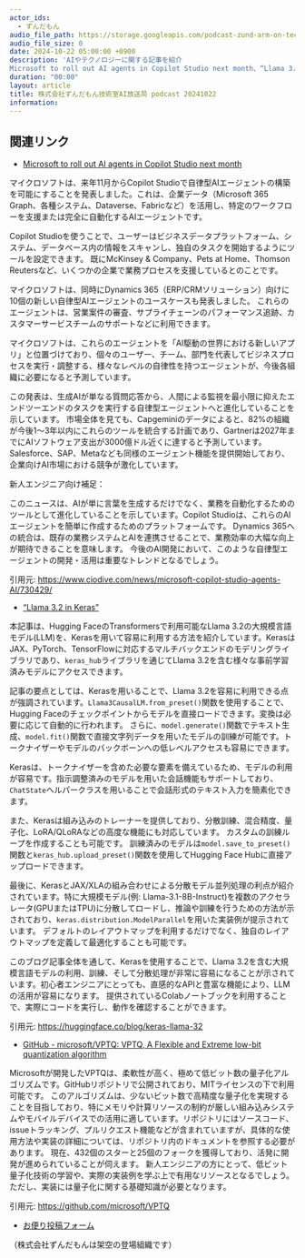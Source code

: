 ```yaml
---
actor_ids:
  - ずんだもん
audio_file_path: https://storage.googleapis.com/podcast-zund-arm-on-tech/audio/株式会社ずんだもん技術室AI放送局_podcast_20241022.mp3
audio_file_size: 0
date: 2024-10-22 05:00:00 +0900
description: 'AIやテクノロジーに関する記事を紹介  
Microsoft to roll out AI agents in Copilot Studio next month、“Llama 3.2 in Keras”、GitHub - microsoft/VPTQ: VPTQ, A Flexible and Extreme low-bit quantization algorithm'
duration: "00:00"
layout: article
title: 株式会社ずんだもん技術室AI放送局 podcast 20241022
information: 
---
```


## 関連リンク


- [Microsoft to roll out AI agents in Copilot Studio next month](https://www.ciodive.com/news/microsoft-copilot-studio-agents-AI/730429/)  



マイクロソフトは、来年11月からCopilot Studioで自律型AIエージェントの構築を可能にすることを発表しました。これは、企業データ（Microsoft 365 Graph、各種システム、Dataverse、Fabricなど）を活用し、特定のワークフローを支援または完全に自動化するAIエージェントです。

Copilot Studioを使うことで、ユーザーはビジネスデータプラットフォーム、システム、データベース内の情報をスキャンし、独自のタスクを開始するようにツールを設定できます。  既にMcKinsey & Company、Pets at Home、Thomson Reutersなど、いくつかの企業で業務プロセスを支援しているとのことです。

マイクロソフトは、同時にDynamics 365（ERP/CRMソリューション）向けに10個の新しい自律型AIエージェントのユースケースも発表しました。 これらのエージェントは、営業案件の審査、サプライチェーンのパフォーマンス追跡、カスタマーサービスチームのサポートなどに利用できます。

マイクロソフトは、これらのエージェントを「AI駆動の世界における新しいアプリ」と位置づけており、個々のユーザー、チーム、部門を代表してビジネスプロセスを実行・調整する、様々なレベルの自律性を持つエージェントが、今後各組織に必要になると予測しています。

この発表は、生成AIが単なる質問応答から、人間による監視を最小限に抑えたエンドツーエンドのタスクを実行する自律型エージェントへと進化していることを示しています。  市場全体を見ても、Capgeminiのデータによると、82%の組織が今後1～3年以内にこれらのツールを統合する計画であり、Gartnerは2027年までにAIソフトウェア支出が3000億ドル近くに達すると予測しています。  Salesforce、SAP、Metaなども同様のエージェント機能を提供開始しており、企業向けAI市場における競争が激化しています。


新人エンジニア向け補足：

このニュースは、AIが単に言葉を生成するだけでなく、業務を自動化するためのツールとして進化していることを示しています。Copilot Studioは、これらのAIエージェントを簡単に作成するためのプラットフォームです。  Dynamics 365への統合は、既存の業務システムとAIを連携させることで、業務効率の大幅な向上が期待できることを意味します。  今後のAI開発において、このような自律型エージェントの開発・活用は重要なトレンドとなるでしょう。


引用元: https://www.ciodive.com/news/microsoft-copilot-studio-agents-AI/730429/


- [“Llama 3.2 in Keras”](https://huggingface.co/blog/keras-llama-32)  



本記事は、Hugging FaceのTransformersで利用可能なLlama 3.2の大規模言語モデル(LLM)を、Kerasを用いて容易に利用する方法を紹介しています。KerasはJAX、PyTorch、TensorFlowに対応するマルチバックエンドのモデリングライブラリであり、`keras_hub`ライブラリを通じてLlama 3.2を含む様々な事前学習済みモデルにアクセスできます。

記事の要点としては、Kerasを用いることで、Llama 3.2を容易に利用できる点が強調されています。`Llama3CausalLM.from_preset()`関数を使用することで、Hugging Faceのチェックポイントからモデルを直接ロードできます。変換は必要に応じて自動的に行われます。  さらに、`model.generate()`関数でテキスト生成、`model.fit()`関数で直接文字列データを用いたモデルの訓練が可能です。トークナイザーやモデルのバックボーンへの低レベルアクセスも容易にできます。

Kerasは、トークナイザーを含めた必要な要素を備えているため、モデルの利用が容易です。指示調整済みのモデルを用いた会話機能もサポートしており、`ChatState`ヘルパークラスを用いることで会話形式のテキスト入力を簡素化できます。

また、Kerasは組み込みのトレーナーを提供しており、分散訓練、混合精度、量子化、LoRA/QLoRAなどの高度な機能にも対応しています。  カスタムの訓練ループを作成することも可能です。  訓練済みのモデルは`model.save_to_preset()`関数と`keras_hub.upload_preset()`関数を使用してHugging Face Hubに直接アップロードできます。

最後に、KerasとJAX/XLAの組み合わせによる分散モデル並列処理の利点が紹介されています。特に大規模モデル(例: Llama-3.1-8B-Instruct)を複数のアクセラレータ(GPUまたはTPU)に分散してロードし、推論や訓練を行うための方法が示されており、`keras.distribution.ModelParallel`を用いた実装例が提示されています。  デフォルトのレイアウトマップを利用するだけでなく、独自のレイアウトマップを定義して最適化することも可能です。


このブログ記事全体を通して、Kerasを使用することで、Llama 3.2を含む大規模言語モデルの利用、訓練、そして分散処理が非常に容易になることが示されています。初心者エンジニアにとっても、直感的なAPIと豊富な機能により、LLMの活用が容易になります。  提供されているColabノートブックを利用することで、実際にコードを実行し、動作を確認することができます。


引用元: https://huggingface.co/blog/keras-llama-32


- [GitHub - microsoft/VPTQ: VPTQ, A Flexible and Extreme low-bit quantization algorithm](https://github.com/microsoft/VPTQ)  



Microsoftが開発したVPTQは、柔軟性が高く、極めて低ビット数の量子化アルゴリズムです。GitHubリポジトリで公開されており、MITライセンスの下で利用可能です。  このアルゴリズムは、少ないビット数で高精度な量子化を実現することを目指しており、特にメモリや計算リソースの制約が厳しい組み込みシステムやモバイルデバイスでの活用に適しています。リポジトリにはソースコード、issueトラッキング、プルリクエスト機能などが含まれていますが、具体的な使用方法や実装の詳細については、リポジトリ内のドキュメントを参照する必要があります。  現在、432個のスターと25個のフォークを獲得しており、活発に開発が進められていることが伺えます。 新人エンジニアの方にとって、低ビット量子化技術の学習や、実際の実装例を学ぶ上で有用なリソースとなるでしょう。ただし、実装には量子化に関する基礎知識が必要となります。


引用元: https://github.com/microsoft/VPTQ



- [お便り投稿フォーム](https://forms.gle/ffg4JTfqdiqK62qf9)

（株式会社ずんだもんは架空の登場組織です）

